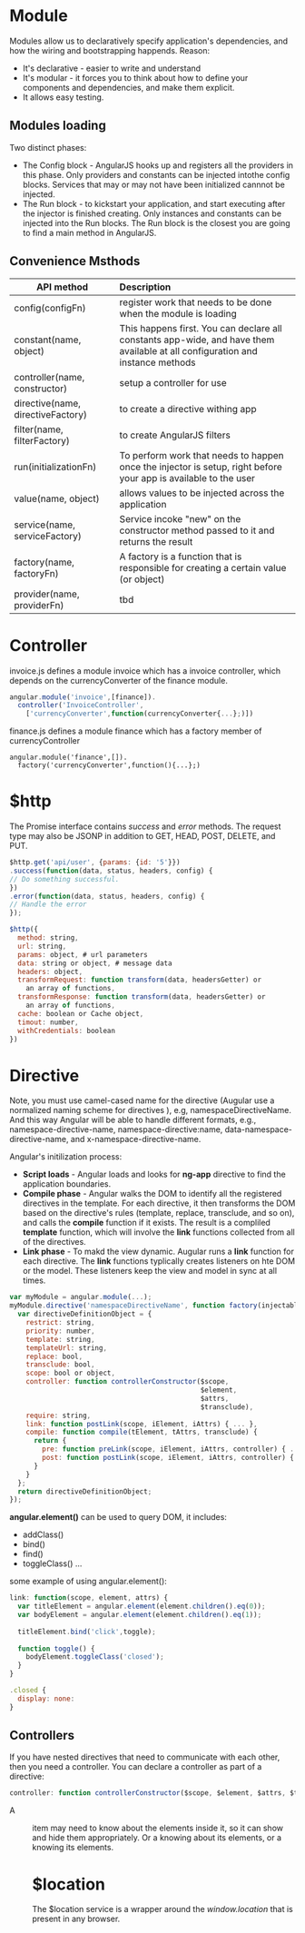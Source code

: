 # Module
Modules allow us to declaratively specify application's dependencies, and how the wiring
and bootstrapping happends. Reason:
* It's declarative - easier to write and understand
* It's modular - it forces you to think about how to define your components and dependencies,
  and make them explicit.
* It allows easy testing.

## Modules loading
Two distinct phases:
* The Config block - AngularJS hooks up and registers all the providers in this phase.
  Only providers and constants can be injected intothe config blocks. Services that
  may or may not have been initialized cannnot be injected.
* The Run block - to kickstart your application, and start executing after the injector
  is finished creating. Only instances and constants can be injected into the Run blocks.
  The Run block is the closest you are going to find a main method in AngularJS.

## Convenience Msthods

| API method   | Description  |
|--------------|:-------------|
| config(configFn) | register work that needs to be done when the module is loading |
| constant(name, object) | This happens first. You can declare all constants app-wide, and have them available at all configuration and instance methods |
| controller(name, constructor) | setup a controller for use |
| directive(name, directiveFactory) | to create a directive withing app|
| filter(name, filterFactory) | to create AngularJS filters|
| run(initializationFn) | To perform work that needs to happen once the injector is setup, right before your app is available to the user|
| value(name, object) | allows values to be injected across the application|
| service(name, serviceFactory) | Service incoke "new" on the constructor method passed to it and returns the result |
| factory(name, factoryFn) | A factory is a function that is responsible for creating a certain value (or object) |
| provider(name, providerFn) | tbd |


# Controller #

invoice.js defines a module invoice which has  a invoice controller, which depends on the 
currencyConverter of the finance module.

```javascript
angular.module('invoice',[finance]).
  controller('InvoiceController',
    ['currencyConverter',function(currencyConverter{...};)])
```

finance.js defines a module finance which has a factory member of currencyController

```
angular.module('finance',[]).
  factory('currencyConverter',function(){...};)
```

# $http
The Promise interface contains *success* and *error* methods. The request type may also be 
JSONP in addition to GET, HEAD, POST, DELETE, and PUT.

```javascript
$http.get('api/user', {params: {id: '5'}})
.success(function(data, status, headers, config) {
// Do something successful.
})
.error(function(data, status, headers, config) {
// Handle the error
});

$http({
  method: string,
  url: string,
  params: object, # url parameters
  data: string or object, # message data
  headers: object,
  transformRequest: function transform(data, headersGetter) or
    an array of functions,
  transformResponse: function transform(data, headersGetter) or
    an array of functions,
  cache: boolean or Cache object,
  timout: number,
  withCredentials: boolean
})
```

# Directive
Note, you must use camel-cased name for the directive (Augular use a  normalized naming
scheme for directives ), e.g, namespaceDirectiveName. And this way Angular will be able 
to handle different formats, e.g., namespace-directive-name, namespace-directive:name, 
data-namespace-directive-name, and x-namespace-directive-name.

Angular's initilization process:
* **Script loads** - Angular loads and looks for **ng-app** directive to find the 
  application boundaries.
* **Compile phase** - Angular walks the DOM to identify all the registered directives
  in the template. For each directive, it then transforms the DOM based on the
  directive's rules (template, replace, transclude, and so on), and calls the **compile**
  function if it exists. The result is a compliled **template** function, which will
  involve the **link** functions collected from all of the directives.
* **Link phase** - To makd the view dynamic. Augular runs a **link** function for 
  each directive. The **link** functions typlically creates listeners on hte DOM or
  the model. These listeners keep the view and model in sync at all times.

```javascript
var myModule = angular.module(...);
myModule.directive('namespaceDirectiveName', function factory(injectables) {
  var directiveDefinitionObject = {
    restrict: string,
    priority: number,
    template: string,
    templateUrl: string,
    replace: bool,
    transclude: bool,
    scope: bool or object,
    controller: function controllerConstructor($scope,
                                               $element,
                                               $attrs,
                                               $transclude),
    require: string,
    link: function postLink(scope, iElement, iAttrs) { ... },
    compile: function compile(tElement, tAttrs, transclude) {
      return {
        pre: function preLink(scope, iElement, iAttrs, controller) { ... },
        post: function postLink(scope, iElement, iAttrs, controller) { ... }
      }
    }
  };
  return directiveDefinitionObject;
});
```
**angular.element()** can be used to query DOM, it includes:
* addClass()
* bind()
* find()
* toggleClass()
...

some example of using angular.element():
```javascript
link: function(scope, element, attrs) {
  var titleElement = angular.element(element.children().eq(0));
  var bodyElement = angular.element(element.children().eq(1));
  
  titleElement.bind('click',toggle);
  
  function toggle() {
    bodyElement.toggleClass('closed');
  }
}

.closed {
  display: none:
}
```

## Controllers
If you have nested directives that need to communicate with each other, then you 
need a controller. You can declare a controller as part of a directive:

```javascript
controller: function controllerConstructor($scope, $element, $attrs, $transclude)
```

A *<menu>* item may need to know about the *<menu-item>* elements 
inside it, so it can show and hide them appropriately. Or a *<tab-set>* knowing
about its *<tab>* elements, or a *<grid-view>* knowing its *<grid-element>* elements.

# $location
The $location service is a wrapper around the *window.location* that is present
in any browser.

